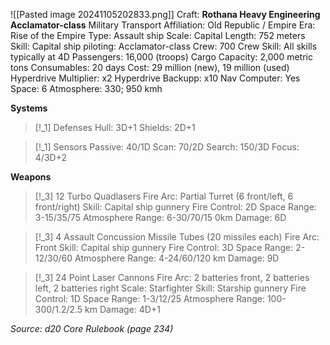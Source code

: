 ![[Pasted image 20241105202833.png]]
Craft: **Rothana Heavy Engineering Acclamator-class**
Military Transport
Affiliation: Old Republic / Empire
Era: Rise of the Empire
Type: Assault ship
Scale: Capital
Length: 752 meters
Skill: Capital ship piloting: Acclamator-class
Crew: 700
Crew Skill: All skills typically at 4D
Passengers: 16,000 (troops)
Cargo Capacity: 2,000 metric tons
Consumables: 20 days
Cost: 29 million (new), 19 million (used)
Hyperdrive Multiplier: x2
Hyperdrive Backupp: x10
Nav Computer: Yes
Space: 6
Atmosphere: 330; 950 kmh

**Systems**
> [!_1] Defenses
> Hull: 3D+1
> Shields: 2D+1

> [!_1] Sensors
> Passive: 40/1D
> Scan: 70/2D
> Search: 150/3D
> Focus: 4/3D+2

**Weapons**
> [!_3] 12 Turbo Quadlasers
> Fire Arc: Partial Turret (6 front/left, 6 front/right)
> Skill: Capital ship gunnery
> Fire Control: 2D
> Space Range: 3-15/35/75
> Atmosphere Range: 6-30/70/15 0km
> Damage: 6D

> [!_3] 4 Assault Concussion Missile Tubes (20 missiles each)
> Fire Arc: Front
> Skill: Capital ship gunnery
> Fire Control: 3D
> Space Range: 2-12/30/60
> Atmosphere Range: 4-24/60/120 km
> Damage: 9D

> [!_3] 24 Point Laser Cannons
> Fire Arc: 2 batteries front, 2 batteries left, 2 batteries right
> Scale: Starfighter
> Skill: Starship gunnery
> Fire Control: 1D
> Space Range: 1-3/12/25
> Atmosphere Range:  100-300/1.2/2.5 km
> Damage: 4D+1


*Source: d20 Core Rulebook (page 234)*

